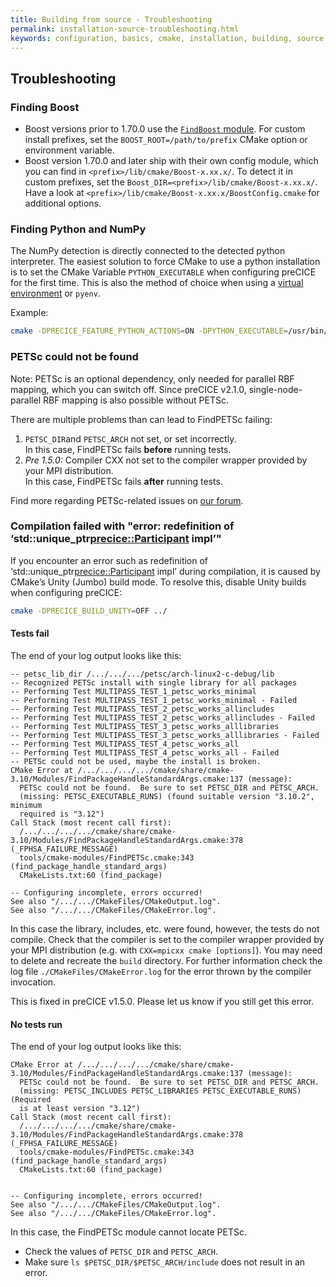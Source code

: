 ```yaml
---
title: Building from source - Troubleshooting
permalink: installation-source-troubleshooting.html
keywords: configuration, basics, cmake, installation, building, source
---
```


## Troubleshooting

### Finding Boost

* Boost versions prior to 1.70.0 use the [`FindBoost` module](https://cmake.org/cmake/help/latest/module/FindBoost.html). For custom install prefixes, set the `BOOST_ROOT=/path/to/prefix` CMake option or environment variable.
* Boost version 1.70.0 and later ship with their own config module, which you can find in `<prefix>/lib/cmake/Boost-x.xx.x/`. To detect it in custom prefixes, set the `Boost_DIR=<prefix>/lib/cmake/Boost-x.xx.x/`. Have a look at `<prefix>/lib/cmake/Boost-x.xx.x/BoostConfig.cmake` for additional options.

### Finding Python and NumPy

The NumPy detection is directly connected to the detected python interpreter.
The easiest solution to force CMake to use a python installation is to set the CMake Variable `PYTHON_EXECUTABLE` when configuring preCICE for the first time.
This is also the method of choice when using a [virtual environment](https://docs.python.org/3/library/venv.html#venv-def) or `pyenv`.

Example:

```bash
cmake -DPRECICE_FEATURE_PYTHON_ACTIONS=ON -DPYTHON_EXECUTABLE=/usr/bin/python3.8 .
```

### PETSc could not be found

Note: PETSc is an optional dependency, only needed for parallel RBF mapping, which you can switch off. Since preCICE v2.1.0, single-node-parallel RBF mapping is also possible without PETSc.

There are multiple problems than can lead to FindPETSc failing:

1. `PETSC_DIR`and `PETSC_ARCH` not set, or set incorrectly.  
   In this case, FindPETSc fails **before** running tests.
2. _Pre 1.5.0:_ Compiler CXX not set to the compiler wrapper provided by your MPI distribution.  
   In this case, FindPETSc fails **after** running tests.

Find more regarding PETSc-related issues on [our forum](https://precice.discourse.group/tag/petsc).

### Compilation failed with "error: redefinition of ‘std::unique_ptr<precice::Participant> impl’"

If you encounter an error such as redefinition of ‘std::unique_ptr<precice::Participant> impl’ during compilation, it is caused by CMake’s Unity (Jumbo) build mode. To resolve this, disable Unity builds when configuring preCICE:
```bash
cmake -DPRECICE_BUILD_UNITY=OFF ../
```

#### Tests fail

The end of your log output looks like this:

```log
-- petsc_lib_dir /.../.../.../petsc/arch-linux2-c-debug/lib
-- Recognized PETSc install with single library for all packages
-- Performing Test MULTIPASS_TEST_1_petsc_works_minimal
-- Performing Test MULTIPASS_TEST_1_petsc_works_minimal - Failed
-- Performing Test MULTIPASS_TEST_2_petsc_works_allincludes
-- Performing Test MULTIPASS_TEST_2_petsc_works_allincludes - Failed
-- Performing Test MULTIPASS_TEST_3_petsc_works_alllibraries
-- Performing Test MULTIPASS_TEST_3_petsc_works_alllibraries - Failed
-- Performing Test MULTIPASS_TEST_4_petsc_works_all
-- Performing Test MULTIPASS_TEST_4_petsc_works_all - Failed
-- PETSc could not be used, maybe the install is broken.
CMake Error at /.../.../.../.../cmake/share/cmake-3.10/Modules/FindPackageHandleStandardArgs.cmake:137 (message):
  PETSc could not be found.  Be sure to set PETSC_DIR and PETSC_ARCH.
  (missing: PETSC_EXECUTABLE_RUNS) (found suitable version "3.10.2", minimum
  required is "3.12")
Call Stack (most recent call first):
  /.../.../.../.../cmake/share/cmake-3.10/Modules/FindPackageHandleStandardArgs.cmake:378 (_FPHSA_FAILURE_MESSAGE)
  tools/cmake-modules/FindPETSc.cmake:343 (find_package_handle_standard_args)
  CMakeLists.txt:60 (find_package)

-- Configuring incomplete, errors occurred!
See also "/.../.../CMakeFiles/CMakeOutput.log".
See also "/.../.../CMakeFiles/CMakeError.log".
```

In this case the library, includes, etc. were found, however, the tests do not compile.
Check that the compiler is set to the compiler wrapper provided by your MPI distribution (e.g. with `CXX=mpicxx cmake [options]`). You may need to delete and recreate the `build` directory.
For further information check the log file `./CMakeFiles/CMakeError.log` for the error thrown by the compiler invocation.

This is fixed in preCICE v1.5.0. Please let us know if you still get this error.

#### No tests run

The end of your log output looks like this:

```log
CMake Error at /.../.../.../.../cmake/share/cmake-3.10/Modules/FindPackageHandleStandardArgs.cmake:137 (message):
  PETSc could not be found.  Be sure to set PETSC_DIR and PETSC_ARCH.
  (missing: PETSC_INCLUDES PETSC_LIBRARIES PETSC_EXECUTABLE_RUNS) (Required
  is at least version "3.12")
Call Stack (most recent call first):
  /.../.../.../.../cmake/share/cmake-3.10/Modules/FindPackageHandleStandardArgs.cmake:378 (_FPHSA_FAILURE_MESSAGE)
  tools/cmake-modules/FindPETSc.cmake:343 (find_package_handle_standard_args)
  CMakeLists.txt:60 (find_package)


-- Configuring incomplete, errors occurred!
See also "/.../.../CMakeFiles/CMakeOutput.log".
See also "/.../.../CMakeFiles/CMakeError.log".
```

In this case, the FindPETSc module cannot locate PETSc.

* Check the values of `PETSC_DIR` and `PETSC_ARCH`.
* Make sure `ls $PETSC_DIR/$PETSC_ARCH/include` does not result in an error.
